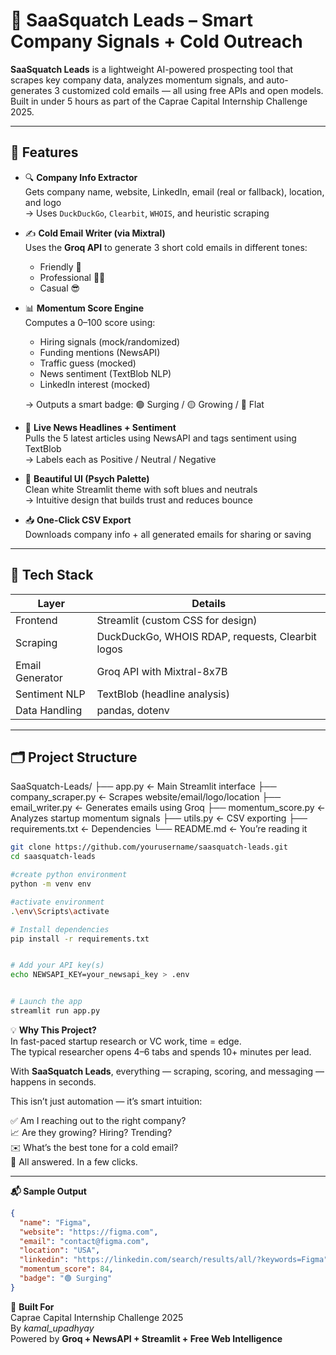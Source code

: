 # 🦄 SaaSquatch Leads – Smart Company Signals + Cold Outreach

**SaaSquatch Leads** is a lightweight AI-powered prospecting tool that scrapes key company data, analyzes momentum signals, and auto-generates 3 customized cold emails — all using free APIs and open models. Built in under 5 hours as part of the Caprae Capital Internship Challenge 2025.

---

## 🚀 Features

- 🔍 **Company Info Extractor**  
  Gets company name, website, LinkedIn, email (real or fallback), location, and logo  
  → Uses `DuckDuckGo`, `Clearbit`, `WHOIS`, and heuristic scraping

- ✍️ **Cold Email Writer (via Mixtral)**  
  Uses the **Groq API** to generate 3 short cold emails in different tones:  
  - Friendly 🤝  
  - Professional 🧑‍💼  
  - Casual 😎

- 📊 **Momentum Score Engine**  
  Computes a 0–100 score using:  
  - Hiring signals (mock/randomized)  
  - Funding mentions (NewsAPI)  
  - Traffic guess (mocked)  
  - News sentiment (TextBlob NLP)  
  - LinkedIn interest (mocked)

  → Outputs a smart badge: 🟢 Surging / 🟡 Growing / 🔴 Flat

- 📰 **Live News Headlines + Sentiment**  
  Pulls the 5 latest articles using NewsAPI and tags sentiment using TextBlob  
  → Labels each as Positive / Neutral / Negative

- 💅 **Beautiful UI (Psych Palette)**  
  Clean white Streamlit theme with soft blues and neutrals  
  → Intuitive design that builds trust and reduces bounce

- 📥 **One-Click CSV Export**  
  Downloads company info + all generated emails for sharing or saving

---

## 🧠 Tech Stack

| Layer           | Details                                           |
|------------------|----------------------------------------------------|
| Frontend         | Streamlit (custom CSS for design)                  |
| Scraping         | DuckDuckGo, WHOIS RDAP, requests, Clearbit logos   |
| Email Generator  | Groq API with Mixtral-8x7B                         |
| Sentiment NLP    | TextBlob (headline analysis)                       |
| Data Handling    | pandas, dotenv                                     |

---

## 🗂 Project Structure



SaaSquatch-Leads/
├── app.py ← Main Streamlit interface
├── company_scraper.py ← Scrapes website/email/logo/location
├── email_writer.py ← Generates emails using Groq
├── momentum_score.py ← Analyzes startup momentum signals
├── utils.py ← CSV exporting
├── requirements.txt ← Dependencies
└── README.md ← You’re reading it


```bash
git clone https://github.com/yourusername/saasquatch-leads.git
cd saasquatch-leads

#create python environment
python -m venv env

#activate environment
.\env\Scripts\activate

# Install dependencies
pip install -r requirements.txt


# Add your API key(s)
echo NEWSAPI_KEY=your_newsapi_key > .env


# Launch the app
streamlit run app.py
```

💡 **Why This Project?**  
In fast-paced startup research or VC work, time = edge.  
The typical researcher opens 4–6 tabs and spends 10+ minutes per lead.

With **SaaSquatch Leads**, everything — scraping, scoring, and messaging — happens in seconds.

This isn’t just automation — it’s smart intuition:

✅ Am I reaching out to the right company?  
📈 Are they growing? Hiring? Trending?  
✉️ What’s the best tone for a cold email?  
🧠 All answered. In a few clicks.

---

**📬 Sample Output**  
```json
{
  "name": "Figma",
  "website": "https://figma.com",
  "email": "contact@figma.com",
  "location": "USA",
  "linkedin": "https://linkedin.com/search/results/all/?keywords=Figma",
  "momentum_score": 84,
  "badge": "🟢 Surging"
}
```



🙌 **Built For**  
Caprae Capital Internship Challenge 2025  
By _kamal_upadhyay_  
Powered by **Groq + NewsAPI + Streamlit + Free Web Intelligence**
